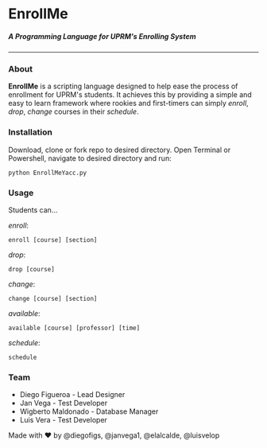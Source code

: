 # EnrollMe
##### A Programming Language for UPRM's Enrolling System

---

### About
**EnrollMe** is a scripting language designed to help ease the process of
enrollment for UPRM's students. It achieves this by providing a simple and
easy to learn framework where rookies and first-timers can simply *enroll*,
*drop*, *change* courses in their *schedule*.

### Installation
Download, clone or fork repo to desired directory. Open Terminal or Powershell, navigate to desired directory and run:
```
python EnrollMeYacc.py
```

### Usage
Students can...

*enroll*:
```
enroll [course] [section]
```

*drop*:
```
drop [course]
```

*change*:
```
change [course] [section]
```

*available*:
```
available [course] [professor] [time]
```

*schedule*:
```
schedule
```

### Team
* Diego Figueroa - Lead Designer
* Jan Vega - Test Developer
* Wigberto Maldonado - Database Manager
* Luis Vera - Test Developer

Made with :heart: by @diegofigs, @janvega1, @elalcalde, @luisvelop
